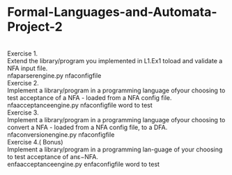 # Formal-Languages-and-Automata-Project-2  
 <br />
  Exercise  1. <br />
  Extend  the  library/program  you  implemented  in  L1.Ex1  toload and validate a NFA input file. <br />
  nfaparserengine.py   nfaconfigfile <br />
  Exercise 2. <br />
  Implement  a  library/program  in  a  programming  language  ofyour choosing to test acceptance of a NFA - loaded from a NFA config file. <br />
  nfaacceptanceengine.py   nfaconfigfile  word to test <br />
  Exercise 3. <br />
  Implement  a  library/program  in  a  programming  language  ofyour choosing to convert a NFA - loaded from a NFA config file, to a DFA. <br />
  nfaconversionengine.py   nfaconfigfile <br />  
  Exercise 4.( Bonus)  <br />
  Implement a library/program in a programming lan-guage of your choosing to test acceptance of anε−NFA. <br />
  enfaacceptanceengine.py   enfaconfigfile  word to test

